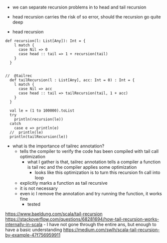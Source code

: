 - we can separate recursion problems in to head and tail recursion
- head recursion carries the risk of so error, should the recursion go quite deep

- head recursion
```
def recursion(l: List[Any]): Int = {  
    l match {  
      case Nil => 0  
      case head :: tail => 1 + recursion(tail)  
    }  
  }  
  
  
//  @tailrec  
  def tailRecursion(l : List[Any], acc: Int = 0) : Int = {  
    l match {  
      case Nil => acc  
      case head :: tail => tailRecursion(tail, 1 + acc)  
    }  
  }  
  
  val le = (1 to 100000).toList  
  try  
    println(recursion(le))  
  catch  
    case e => println(e)  
  //  println(le)  
  println(tailRecursion(le))
```
- what is the importance of tailrec annotation?
	- tells the compiler to verify the code has been compiled with tail call optimization
		- what I gather is that, tailrec annotation tells a compiler a function is tail rec and the compiler applies some optimization
			- looks like this optimization is to turn this recursion fn call into loop
	- explicitly marks a function as tail recursive
	- it is not necessary
	- even ic I remove the annotation and try running the function, it works fine
		- tested

https://www.baeldung.com/scala/tail-recursion
https://stackoverflow.com/questions/68281694/how-tail-recursion-works-internally-in-scala - I have not gone through the entire ans, but enough to have a basic understanding
https://medium.com/swlh/scala-tail-recursion-by-example-47f756959911